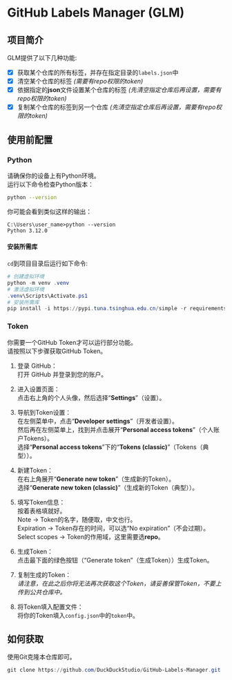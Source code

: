 # GitHub Labels Manager (GLM)

## 项目简介
GLM提供了以下几种功能:  
- [x] 获取某个仓库的所有标签，并存在指定目录的`labels.json`中
- [x] 清空某个仓库的标签 *(需要有repo权限的token)*
- [x] 依据指定的**json**文件设置某个仓库的标签 *(先清空指定仓库后再设置，需要有repo权限的token)*
- [x] 复制某个仓库的标签到另一个仓库 *(先清空指定仓库后再设置，需要有repo权限的token)*

## 使用前配置
### Python
请确保你的设备上有Python环境。  
运行以下命令检查Python版本：  

```bash
python --version
```

你可能会看到类似这样的输出：  

```
C:\Users\user_name>python --version
Python 3.12.0
```

#### 安装所需库
`cd`到项目目录后运行如下命令:  
```powershell
# 创建虚拟环境
python -m venv .venv
# 激活虚拟环境
.venv\Scripts\Activate.ps1
# 安装所需库
pip install -i https://pypi.tuna.tsinghua.edu.cn/simple -r requirements.txt
```

### Token
你需要一个GitHub Token才可以运行部分功能。  
请按照以下步骤获取GitHub Token。  

1. 登录 GitHub：  
   打开 GitHub 并登录到您的账户。  

2. 进入设置页面：  
   点击右上角的个人头像，然后选择“**Settings**”（设置）。  

3. 导航到Token设置：  
   在左侧菜单中，点击“**Developer settings**”（开发者设置）。  
   然后再在左侧菜单上，找到并点击展开“**Personal access tokens**”（个人账户Tokens）。  
   选择“**Personal access tokens**”下的“**Tokens (classic)**”（Tokens（典型））。  

4. 新建Token：  
   在右上角展开“**Generate new token**”（生成新的Token）。  
   选择“**Generate new token (classic)**”（生成新的Token（典型））。  

5. 填写Token信息：  
   按着表格填就好。  
   Note → Token的名字，随便取，中文也行。  
   Expiration → Token存在的时间，可以选“No expiration”（不会过期）。  
   Select scopes → Token的作用域，这里需要选**repo**。  

6. 生成Token：  
   点击最下面的绿色按钮（“Generate token”（生成Token））生成Token。  

7. 复制生成的Token：  
   *请注意，在此之后你将无法再次获取这个Token，请妥善保管Token，不要上传到公共仓库中。*  

8. 将Token填入配置文件：  
   将你的Token填入`config.json`中的`token`中。

## 如何获取
使用Git克隆本仓库即可。  
```powershell
git clone https://github.com/DuckDuckStudio/GitHub-Labels-Manager.git
```
